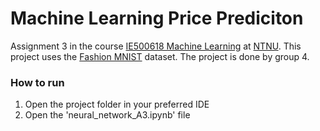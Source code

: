 # Machine Learning Price Prediciton

Assignment 3 in the course
[IE500618 Machine Learning](https://www.ntnu.edu/studies/courses/IE500618#tab=omEmnet) at
[NTNU](https://www.ntnu.edu/). This project uses the
[Fashion MNIST](https://www.kaggle.com/datasets/zalando-research/fashionmnist/data) dataset. The
project is done by group 4.

### How to run

1. Open the project folder in your preferred IDE
2. Open the 'neural_network_A3.ipynb' file
